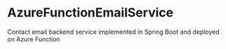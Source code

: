 # AzureFunctionEmailService
Contact email backend service implemented in Spring Boot and deployed on Azure Function
